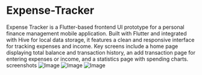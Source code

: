 # Expense-Tracker
Expense Tracker is a Flutter-based frontend UI prototype for a personal finance management mobile application. Built with Flutter and integrated with Hive for local data storage, it features a clean and responsive interface for tracking expenses and income. Key screens include a home page displaying total balance and transaction history, an add transaction page for entering expenses or income, and a statistics page with spending charts. 
screenshots
![Image](https://github.com/user-attachments/assets/e000dda8-cda9-4e40-9b5e-b03ae0e9b66a) ![Image](https://github.com/user-attachments/assets/764e48e7-5241-4e0e-bdce-032dda15f77b) ![Image](https://github.com/user-attachments/assets/fc4d979c-317d-4872-9d3e-8efeadf04e3d)
